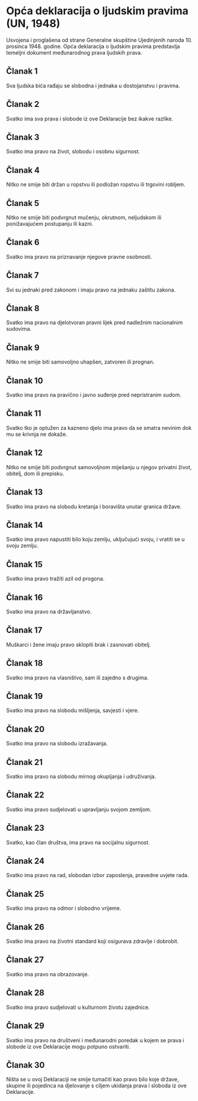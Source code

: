 # Opća deklaracija o ljudskim pravima (UN, 1948)

Usvojena i proglašena od strane Generalne skupštine Ujedinjenih naroda
10. prosinca 1948. godine. Opća deklaracija o ljudskim pravima
predstavlja temeljni dokument međunarodnog prava ljudskih prava.

## Članak 1

Sva ljudska bića rađaju se slobodna i jednaka u dostojanstvu i pravima.

## Članak 2

Svatko ima sva prava i slobode iz ove Deklaracije bez ikakve razlike.

## Članak 3

Svatko ima pravo na život, slobodu i osobnu sigurnost.

## Članak 4

Nitko ne smije biti držan u ropstvu ili podložan ropstvu ili trgovini
robljem.

## Članak 5

Nitko ne smije biti podvrgnut mučenju, okrutnom, neljudskom ili
ponižavajućem postupanju ili kazni.

## Članak 6

Svatko ima pravo na priznavanje njegove pravne osobnosti.

## Članak 7

Svi su jednaki pred zakonom i imaju pravo na jednaku zaštitu zakona.

## Članak 8

Svatko ima pravo na djelotvoran pravni lijek pred nadležnim nacionalnim
sudovima.

## Članak 9

Nitko ne smije biti samovoljno uhapšen, zatvoren ili prognan.

## Članak 10

Svatko ima pravo na pravično i javno suđenje pred nepristranim sudom.

## Članak 11

Svatko tko je optužen za kazneno djelo ima pravo da se smatra nevinim
dok mu se krivnja ne dokaže.

## Članak 12

Nitko ne smije biti podvrgnut samovoljnom miješanju u njegov privatni
život, obitelj, dom ili prepisku.

## Članak 13

Svatko ima pravo na slobodu kretanja i boravišta unutar granica države.

## Članak 14

Svatko ima pravo napustiti bilo koju zemlju, uključujući svoju, i
vratiti se u svoju zemlju.

## Članak 15

Svatko ima pravo tražiti azil od progona.

## Članak 16

Svatko ima pravo na državljanstvo.

## Članak 17

Muškarci i žene imaju pravo sklopiti brak i zasnovati obitelj.

## Članak 18

Svatko ima pravo na vlasništvo, sam ili zajedno s drugima.

## Članak 19

Svatko ima pravo na slobodu mišljenja, savjesti i vjere.

## Članak 20

Svatko ima pravo na slobodu izražavanja.

## Članak 21

Svatko ima pravo na slobodu mirnog okupljanja i udruživanja.

## Članak 22

Svatko ima pravo sudjelovati u upravljanju svojom zemljom.

## Članak 23

Svatko, kao član društva, ima pravo na socijalnu sigurnost.

## Članak 24

Svatko ima pravo na rad, slobodan izbor zaposlenja, pravedne uvjete
rada.

## Članak 25

Svatko ima pravo na odmor i slobodno vrijeme.

## Članak 26

Svatko ima pravo na životni standard koji osigurava zdravlje i dobrobit.

## Članak 27

Svatko ima pravo na obrazovanje.

## Članak 28

Svatko ima pravo sudjelovati u kulturnom životu zajednice.

## Članak 29

Svatko ima pravo na društveni i međunarodni poredak u kojem se prava i
slobode iz ove Deklaracije mogu potpuno ostvariti.

## Članak 30

Ništa se u ovoj Deklaraciji ne smije tumačiti kao pravo bilo koje
države, skupine ili pojedinca na djelovanje s ciljem ukidanja prava i
sloboda iz ove Deklaracije.
